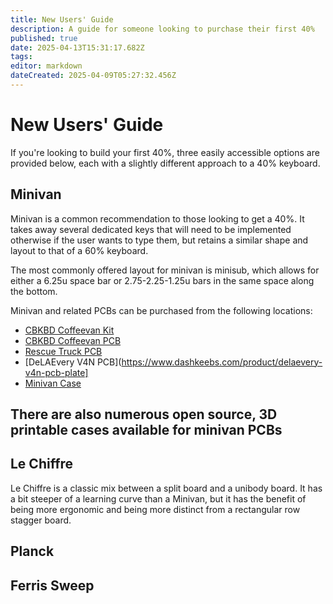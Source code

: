 ```yaml
---
title: New Users' Guide
description: A guide for someone looking to purchase their first 40%
published: true
date: 2025-04-13T15:31:17.682Z
tags: 
editor: markdown
dateCreated: 2025-04-09T05:27:32.456Z
---
```


# New Users' Guide
If you're looking to build your first 40%, three easily accessible options are provided below, each with a slightly different approach to a 40% keyboard. 

## Minivan
Minivan is a common recommendation to those looking to get a 40%. It takes away several dedicated keys that will need to be implemented otherwise if the user wants to type them, but retains a similar shape and layout to that of a 60% keyboard. 

The most commonly offered layout for minivan is minisub, which allows for  either a 6.25u space bar or 2.75-2.25-1.25u bars in the same space along the bottom.

Minivan and related PCBs can be purchased from the following locations:
- [CBKBD Coffeevan Kit](https://www.cbkbd.com/product/minivan-kits)
- [CBKBD Coffeevan PCB](https://www.cbkbd.com/product/coffeevan-pcb)
- [Rescue Truck PCB](https://ringerkeys.com/products/rescue-trucks)
- [DeLAEvery V4N PCB](https://www.dashkeebs.com/product/delaevery-v4n-pcb-plate]
- [Minivan Case](https://www.cbkbd.com/product/minivan-accessories)

There are also numerous open source, 3D printable cases available for minivan PCBs
- 

## Le Chiffre
Le Chiffre is a classic mix between a split board and a unibody board. It has a bit steeper of a learning curve than a Minivan, but it has the benefit of being more ergonomic and being more distinct from a rectangular row stagger board. 

## Planck

## Ferris Sweep